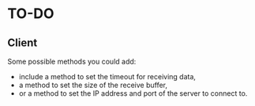 # TO-DO

## Client

Some possible methods you could add:
-  include a method to set the timeout for receiving data,
-  a method to set the size of the receive buffer, 
- or a method to set the IP address and port of the server to connect to.